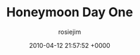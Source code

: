 ---
blog: travel
date: 2010-04-12 21:57:52 +0000
title: "Honeymoon Day One"
author: rosiejim
permalink: /honeymoon-2010/morocco/marrakech/honeymoon-day-one.markd/
---